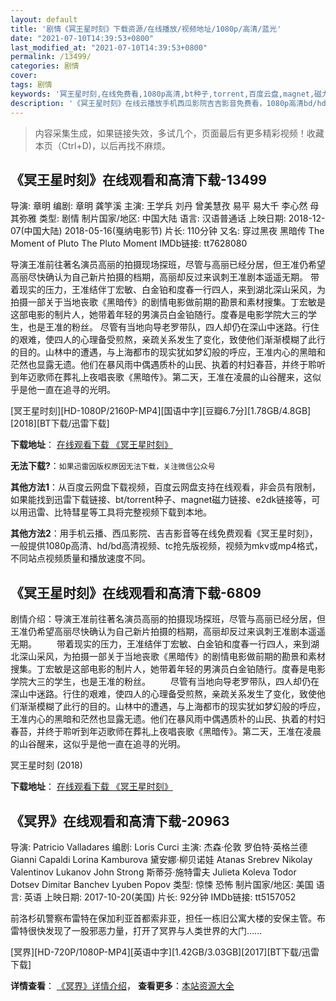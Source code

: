 ```yaml
---
layout: default
title: '剧情《冥王星时刻》下载资源/在线播放/视频地址/1080p/高清/蓝光'
date: "2021-07-10T14:39:53+0800"
last_modified_at: "2021-07-10T14:39:53+0800"
permalink: /13499/
categories: 剧情
cover:
tags: 剧情
keywords: '冥王星时刻,在线免费看,1080p高清,bt种子,torrent,百度云盘,magnet,磁力链,迅雷下载资源'
description: '《冥王星时刻》在线云播放手机西瓜影院吉吉影音免费看，1080p高清bd/hd未删减完整版和tc抢先枪版，mkv/mp4格式，附带bt/torrent种子、magnet/磁力链、百度云盘、网盘资源迅雷下载链接'
---
```


>内容采集生成，如果链接失效，多试几个，页面最后有更多精彩视频！收藏本页（Ctrl+D)，以后再找不麻烦。


## 《冥王星时刻》在线观看和高清下载-13499

导演: 章明 编剧: 章明 龚竽溪 主演: 王学兵 刘丹 曾美慧孜 易平 易大千 李心然 母其弥雅 类型: 剧情 制片国家/地区: 中国大陆 语言: 汉语普通话 上映日期: 2018-12-07(中国大陆) 2018-05-16(戛纳电影节) 片长: 110分钟 又名: 穿过黑夜 黑暗传 The Moment of Pluto The Pluto Moment IMDb链接: tt7628080

导演王准前往著名演员高丽的拍摄现场探班，尽管与高丽已经分居，但王准仍希望高丽尽快确认为自己新片拍摄的档期，高丽却反过来讽刺王准剧本遥遥无期。 带着现实的压力，王准结伴丁宏敏、白金铂和度春一行四人，来到湖北深山采风，为拍摄一部关于当地丧歌《黑暗传》的剧情电影做前期的勘景和素材搜集。丁宏敏是这部电影的制片人，她带着年轻的男演员白金铂随行。度春是电影学院大三的学生，也是王准的粉丝。 尽管有当地向导老罗带队，四人却仍在深山中迷路。行住的艰难，使四人的心理备受煎熬，亲疏关系发生了变化，致使他们渐渐模糊了此行的目的。山林中的遭遇，与上海都市的现实犹如梦幻般的呼应，王准内心的黑暗和茫然也显露无遗。他们在暴风雨中偶遇质朴的山民、执着的村妇春苔，并终于聆听到年迈歌师在葬礼上夜唱丧歌《黑暗传》。第二天，王准在凌晨的山谷醒来，这似乎是他一直在追寻的光明。


[冥王星时刻][HD-1080P/2160P-MP4][国语中字][豆瓣6.7分][1.78GB/4.8GB][2018][BT下载/迅雷下载]

**下载地址**： [在线观看下载 《冥王星时刻》](https://www.btdx8.com/torrent/mwxsk_2018.html) 


**无法下载?**：`如果迅雷因版权原因无法下载，关注微信公众号 `

**其他方法1**：从百度云网盘下载视频，百度云网盘支持在线观看，非会员有限制，如果能找到迅雷下载链接、bt/torrent种子、magnet磁力链接、e2dk链接等，可以用迅雷、比特彗星等工具将完整视频下载到本地。

**其他方法2**：用手机云播、西瓜影院、吉吉影音等在线免费观看《冥王星时刻》，一般提供1080p高清、hd/bd高清视频、tc抢先版视频，视频为mkv或mp4格式，不同站点视频质量和播放速度不同。


## 《冥王星时刻》在线观看和高清下载-6809

剧情介绍：导演王准前往著名演员高丽的拍摄现场探班，尽管与高丽已经分居，但王准仍希望高丽尽快确认为自己新片拍摄的档期，高丽却反过来讽刺王准剧本遥遥无期。 　　带着现实的压力，王准结伴丁宏敏、白金铂和度春一行四人，来到湖北深山采风，为拍摄一部关于当地丧歌《黑暗传》的剧情电影做前期的勘景和素材搜集。丁宏敏是这部电影的制片人，她带着年轻的男演员白金铂随行。度春是电影学院大三的学生，也是王准的粉丝。 　　尽管有当地向导老罗带队，四人却仍在深山中迷路。行住的艰难，使四人的心理备受煎熬，亲疏关系发生了变化，致使他们渐渐模糊了此行的目的。山林中的遭遇，与上海都市的现实犹如梦幻般的呼应，王准内心的黑暗和茫然也显露无遗。他们在暴风雨中偶遇质朴的山民、执着的村妇春苔，并终于聆听到年迈歌师在葬礼上夜唱丧歌《黑暗传》。第二天，王准在凌晨的山谷醒来，这似乎是他一直在追寻的光明。


冥王星时刻 (2018)

**下载地址**： [在线观看下载 《冥王星时刻》](https://www.btbtdy.me/btdy/dy14294.html) 


## 《冥界》在线观看和高清下载-20963

导演: Patricio Valladares 编剧: Loris Curci 主演: 杰森·伦敦 罗伯特·英格兰德 Gianni Capaldi Lorina Kamburova 黛安娜·柳贝诺娃 Atanas Srebrev Nikolay Valentinov Lukanov John Strong 斯蒂芬·施特雷夫 Julieta Koleva Todor Dotsev Dimitar Banchev Lyuben Popov 类型: 惊悚 恐怖 制片国家/地区: 美国 语言: 英语 上映日期: 2017-10-20(美国) 片长: 92分钟 IMDb链接: tt5157052

前洛杉矶警察布雷特在保加利亚首都索非亚，担任一栋旧公寓大楼的安保主管。布雷特很快发现了一股邪恶力量，打开了冥界与人类世界的大门……


[冥界][HD-720P/1080P-MP4][英语中字][1.42GB/3.03GB][2017][BT下载/迅雷下载]

**详情查看**： [《冥界》详情介绍](/movie/20963/)， **查看更多**：[本站资源大全](/movie/t/all/)

